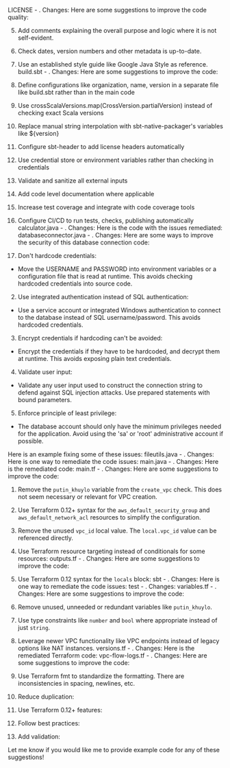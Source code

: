 LICENSE - . Changes: Here are some suggestions to improve the code quality:





5. Add comments explaining the overall purpose and logic where it is not self-evident. 




9. Check dates, version numbers and other metadata is up-to-date.

10. Use an established style guide like Google Java Style as reference.
build.sbt - . Changes: Here are some suggestions to improve the code:


2. Define configurations like organization, name, version in a separate file like build.sbt rather than in the main code





7. Use crossScalaVersions.map(CrossVersion.partialVersion) instead of checking exact Scala versions

8. Replace manual string interpolation with sbt-native-packager's variables like ${version}


10. Configure sbt-header to add license headers automatically 

11. Use credential store or environment variables rather than checking in credentials

12. Validate and sanitize all external inputs

13. Add code level documentation where applicable

14. Increase test coverage and integrate with code coverage tools

15. Configure CI/CD to run tests, checks, publishing automatically
calculator.java - . Changes: Here is the code with the issues remediated:
databaseconnector.java - . Changes: Here are some ways to improve the security of this database connection code:

1. Don't hardcode credentials:
- Move the USERNAME and PASSWORD into environment variables or a configuration file that is read at runtime. This avoids checking hardcoded credentials into source code.

2. Use integrated authentication instead of SQL authentication:
- Use a service account or integrated Windows authentication to connect to the database instead of SQL username/password. This avoids hardcoded credentials.

3. Encrypt credentials if hardcoding can't be avoided: 
- Encrypt the credentials if they have to be hardcoded, and decrypt them at runtime. This avoids exposing plain text credentials.

4. Validate user input:
- Validate any user input used to construct the connection string to defend against SQL injection attacks. Use prepared statements with bound parameters.

5. Enforce principle of least privilege:
- The database account should only have the minimum privileges needed for the application. Avoid using the 'sa' or 'root' administrative account if possible.

Here is an example fixing some of these issues:
fileutils.java - . Changes: Here is one way to remediate the code issues:
main.java - . Changes: Here is the remediated code:
main.tf - . Changes: Here are some suggestions to improve the code:

1. Remove the `putin_khuylo` variable from the `create_vpc` check. This does not seem necessary or relevant for VPC creation.

2. Use Terraform 0.12+ syntax for the `aws_default_security_group` and `aws_default_network_acl` resources to simplify the configuration.

3. Remove the unused `vpc_id` local value. The `local.vpc_id` value can be referenced directly.

4. Use Terraform resource targeting instead of conditionals for some resources:
outputs.tf - . Changes: Here are some suggestions to improve the code:

1. Use Terraform 0.12 syntax for the `locals` block:
sbt - . Changes: Here is one way to remediate the code issues:
test - . Changes: 
variables.tf - . Changes: Here are some suggestions to improve the code:



3. Remove unused, unneeded or redundant variables like `putin_khuylo`.

4. Use type constraints like `number` and `bool` where appropriate instead of just `string`.





9. Leverage newer VPC functionality like VPC endpoints instead of legacy options like NAT instances.
versions.tf - . Changes: Here is the remediated Terraform code:
vpc-flow-logs.tf - . Changes: Here are some suggestions to improve the code:

1. Use Terraform fmt to standardize the formatting. There are inconsistencies in spacing, newlines, etc.

2. Reduce duplication:

3. Use Terraform 0.12+ features:

4. Follow best practices:

5. Add validation:

Let me know if you would like me to provide example code for any of these suggestions!
